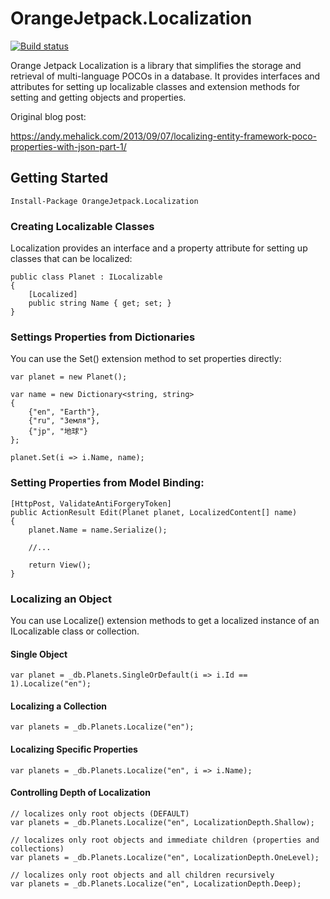 # OrangeJetpack.Localization

[![Build status](https://ci.appveyor.com/api/projects/status/hoqf1taijirw7h84?svg=true)](https://ci.appveyor.com/project/AndyMehalick/orangejetpack-localization)

Orange Jetpack Localization is a library that simplifies the storage and retrieval of multi-language POCOs in a database. It provides interfaces and attributes for setting up localizable classes and extension methods for setting and getting objects and properties.

Original blog post:

https://andy.mehalick.com/2013/09/07/localizing-entity-framework-poco-properties-with-json-part-1/

## Getting Started

```
Install-Package OrangeJetpack.Localization
```

### Creating Localizable Classes

Localization provides an interface and a property attribute for setting up classes that can be localized:

```
public class Planet : ILocalizable
{
    [Localized]
    public string Name { get; set; }
}
```

### Settings Properties from Dictionaries

You can use the Set<T>() extension method to set properties directly:

```
var planet = new Planet();

var name = new Dictionary<string, string>
{
    {"en", "Earth"},
    {"ru", "Земля"},
    {"jp", "地球"} 
};

planet.Set(i => i.Name, name);
```

### Setting Properties from Model Binding:

```
[HttpPost, ValidateAntiForgeryToken]
public ActionResult Edit(Planet planet, LocalizedContent[] name)
{
    planet.Name = name.Serialize();

    //...

    return View();
}
```

### Localizing an Object

You can use Localize<T>() extension methods to get a localized instance of an ILocalizable class or collection.

#### Single Object

```
var planet = _db.Planets.SingleOrDefault(i => i.Id == 1).Localize("en");
```

#### Localizing a Collection

```
var planets = _db.Planets.Localize("en");
```

#### Localizing Specific Properties

```
var planets = _db.Planets.Localize("en", i => i.Name);
```

#### Controlling Depth of Localization

```
// localizes only root objects (DEFAULT)
var planets = _db.Planets.Localize("en", LocalizationDepth.Shallow);

// localizes only root objects and immediate children (properties and collections)
var planets = _db.Planets.Localize("en", LocalizationDepth.OneLevel);

// localizes only root objects and all children recursively
var planets = _db.Planets.Localize("en", LocalizationDepth.Deep);
```